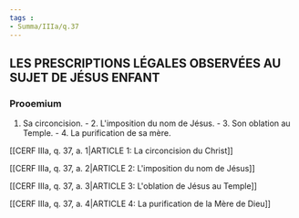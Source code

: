```yaml
---
tags : 
- Summa/IIIa/q.37
---
```


## LES PRESCRIPTIONS LÉGALES OBSERVÉES AU SUJET DE JÉSUS ENFANT

### Prooemium

1. Sa circoncision. - 2. L'imposition du nom de Jésus. - 3. Son oblation au Temple. - 4. La purification de sa mère. 

[[CERF IIIa, q. 37, a. 1|ARTICLE 1: La circoncision du Christ]]

[[CERF IIIa, q. 37, a. 2|ARTICLE 2: L'imposition du nom de Jésus]]

[[CERF IIIa, q. 37, a. 3|ARTICLE 3: L'oblation de Jésus au Temple]]

[[CERF IIIa, q. 37, a. 4|ARTICLE 4: La purification de la Mère de Dieu]]


